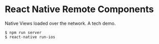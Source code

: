 # React Native Remote Components

Native Views loaded over the network. A tech demo.

```
$ npm run server
$ react-native run-ios
```

